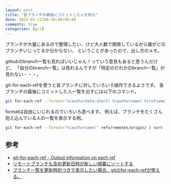 ```yaml
---
layout: post
title: "各ブランチの最後にコミットした人を知る"
date: 2015-05-21T00:50:00+09:00
comments: true
categories: [git]
---
```


ブランチが大量にあるので整理したい、けど大人数で開発しているから誰がどのブランチいじってるか分からない、
ということがあったので、出し方のメモ。

<!-- More -->

githubのbranch一覧も見ればいいじゃん！っていう意見もあると思うんだけど、
「自分のbranch一覧」は見れるんですが「特定のだれかのbranch一覧」が見れない・・・。

git-for-each-refを使うと各ブランチに対していろいろ操作できるようです。
各ブランチの最後にコミットした人一覧を出すには以下のコマンド。

``` bash
git for-each-ref --format='%(authordate:short) %(authorname) %(refname)' --sort=-committerdate refs/remotes/origin/
```

formatは自由にいじれるのでいろいろ遊べます。
例えば、ブランチをたくさん抱え込んでいる人の一覧を表示する例。

``` bash
git for-each-ref --format="%(authorname)" refs/remotes/origin/ | sort | uniq -c | sort -nr
```


## 参考

- [git-for-each-ref - Output information on each ref](http://git-scm.com/docs/git-for-each-ref)
- [リモートブランチも含め更新日時が新しい順番にソートする](http://d.hatena.ne.jp/syohex/20131225/1387948682)
- [ブランチ一覧を更新時刻つきで表示したい場合、gitのfor-each-refが使える。](http://shuzo-kino.hateblo.jp/entry/2014/07/03/232310)
